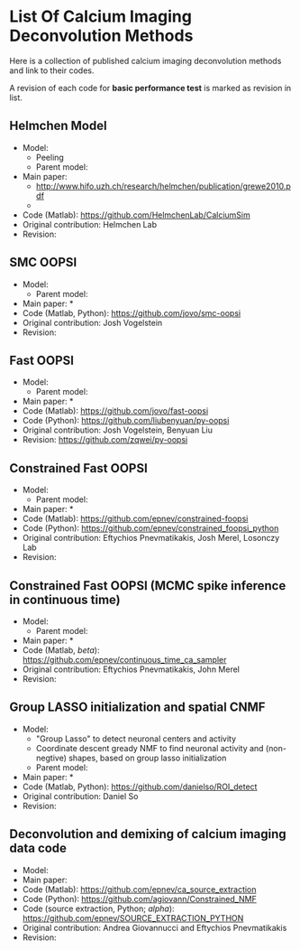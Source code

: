 # List Of Calcium Imaging Deconvolution Methods

Here is a collection of published calcium imaging deconvolution methods and link to their codes.

A revision of each code for __basic performance test__ is marked as revision in list.

## Helmchen Model
* Model:
  * Peeling
  * Parent model: 
* Main paper:
  * http://www.hifo.uzh.ch/research/helmchen/publication/grewe2010.pdf
  * 
* Code (Matlab): https://github.com/HelmchenLab/CalciumSim
* Original contribution: Helmchen Lab
* Revision: 

##  SMC OOPSI
* Model:
  * Parent model: 
* Main paper:
  * 
* Code (Matlab, Python): https://github.com/jovo/smc-oopsi
* Original contribution: Josh Vogelstein
* Revision: 

##  Fast OOPSI
* Model:
  * Parent model: 
* Main paper:
  * 
* Code (Matlab): https://github.com/jovo/fast-oopsi
* Code (Python): https://github.com/liubenyuan/py-oopsi
* Original contribution: Josh Vogelstein, Benyuan Liu
* Revision: https://github.com/zqwei/py-oopsi

##  Constrained Fast OOPSI
* Model:
  * Parent model: 
* Main paper:
  * 
* Code (Matlab): https://github.com/epnev/constrained-foopsi
* Code (Python): https://github.com/epnev/constrained_foopsi_python
* Original contribution: Eftychios Pnevmatikakis, Josh Merel, Losonczy Lab
* Revision:

##  Constrained Fast OOPSI (MCMC spike inference in continuous time)
* Model:
  * Parent model: 
* Main paper:
  * 
* Code (Matlab, _beta_): https://github.com/epnev/continuous_time_ca_sampler
* Original contribution: Eftychios Pnevmatikakis, John Merel
* Revision:

## Group LASSO initialization and spatial CNMF
* Model:
  * "Group Lasso" to detect neuronal centers and activity
  * Coordinate descent gready NMF to find neuronal activity and (non-negtive) shapes, based on group lasso initialization
  * Parent model: 
* Main paper:
  * 
* Code (Matlab, Python): https://github.com/danielso/ROI_detect
* Original contribution: Daniel So
* Revision:

## Deconvolution and demixing of calcium imaging data code
* Model:
* Main paper:
* Code (Matlab): https://github.com/epnev/ca_source_extraction
* Code (Python): https://github.com/agiovann/Constrained_NMF
* Code (source extraction, Python; _alpha_): https://github.com/epnev/SOURCE_EXTRACTION_PYTHON
* Original contribution: Andrea Giovannucci and Eftychios Pnevmatikakis
* Revision:

